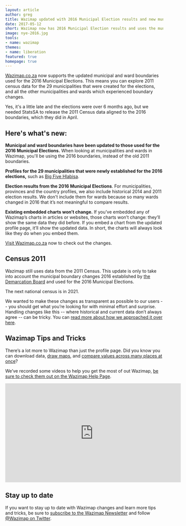 ```yaml
---
layout: article
author: greg
title: Wazimap updated with 2016 Municipal Election results and new municipalities
date: 2017-05-12
short: Wazimap now has 2016 Municipal Election results and uses the municipalities and ward boundaries used for the elections.
image: nye-2016.jpg
tools:
- name: wazimap
themes:
- name: liberation
featured: true
homepage: true
---
```


[Wazimap.co.za](https://wazimap.co.za) now supports the updated municipal and ward boundaries used for the 2016 Municipal Elections. This means you can explore 2011 census data for the 29 municipalities that were created for the elections, and all the other municipalities and wards which experienced boundary changes.

Yes, it's a little late and the elections were over 6 months ago, but we needed StatsSA to release the 2011 Census data aligned to the 2016 boundaries, which they did in April.

## Here's what's new:

**Municipal and ward boundaries have been updated to those used for the 2016 Municipal Elections.** When looking at municipalities and wards in Wazimap, you'll be using the 2016 boundaries, instead of the old 2011 boundaries.

**Profiles for the 29 municipalities that were newly established for the 2016 elections,** such as [Big Five Hlabisa](https://wazimap.co.za/profiles/municipality-KZN276-big-five-hlabisa/).

**Election results from the 2016 Municipal Elections**. For municipalities, provinces and the country profiles, we also include historical 2014 and 2011 election results. We don't include them for wards because so many wards changed in 2016 that it’s not meaningful to compare results.

**Existing embedded charts won’t change.** If you’ve embedded any of Wazimap’s charts in articles or websites, those charts won’t change: they’ll show the same data they did before. If you embed a chart from the updated profile page, it’ll show the updated data. In short, the charts will always look like they do when you embed them.

[Visit Wazimap.co.za](https://wazimap.co.za) now to check out the changes.

## Census 2011

Wazimap still uses data from the 2011 Census. This update is only to take into account the municipal boundary changes 2016 established by [the Demarcation Board](http://www.demarcation.org.za/) and used for the 2016 Municipal Elections.

The next national census is in 2021.

We wanted to make these changes as transparent as possible to our users -- you should get what you’re looking for with minimal effort and surprise. Handling changes like this -- where historical and current data don’t always agree -- can be tricky. You can [read more about how we approached it over here](/articles/when-a-muni-changes-shape.html).

## Wazimap Tips and Tricks

There’s a lot more to Wazimap than just the profile page. Did you know you can download data, [draw maps](https://wazimap.co.za/data/map/?table=ACCESSTOINTERNET&geo_ids=province%7Ccountry-ZA&primary_geo_id=country-ZA), and [compare values across many places at once](https://wazimap.co.za/data/table/?table=ACCESSTOINTERNET&geo_ids=province%7Ccountry-ZA&primary_geo_id=country-ZA)?

We’ve recorded some videos to help you get the most of out Wazimap, [be sure to check them out on the Wazimap Help Page](https://wazimap.co.za/help).

<iframe width="560" height="315" src="https://www.youtube.com/embed/videoseries?list=PL7MJ_sFHs952CYcKHPQp786HVVy83nBwH" frameborder="0" allowfullscreen></iframe>

## Stay up to date

If you want to stay up to date with Wazimap changes and learn more tips and tricks, be sure to [subscribe to the Wazimap Newsletter](http://eepurl.com/cOswIj) and follow [@Wazimap on Twitter](https://twitter.com/@Wazimap).
